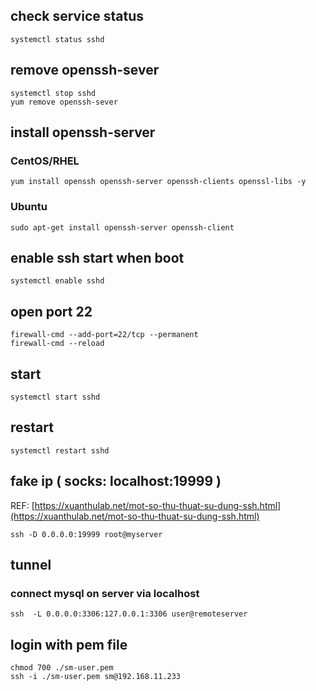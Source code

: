 ## check service status
```
systemctl status sshd
```

## remove openssh-sever
```
systemctl stop sshd
yum remove openssh-sever
```

## install openssh-server
### CentOS/RHEL
```
yum install openssh openssh-server openssh-clients openssl-libs -y
```
### Ubuntu
```
sudo apt-get install openssh-server openssh-client
```

## enable ssh start when boot
```
systemctl enable sshd
```

## open port 22
```
firewall-cmd --add-port=22/tcp --permanent
firewall-cmd --reload
```

## start
```
systemctl start sshd
```

## restart
```
systemctl restart sshd
```

## fake ip ( socks: localhost:19999 )
REF: [https://xuanthulab.net/mot-so-thu-thuat-su-dung-ssh.html](https://xuanthulab.net/mot-so-thu-thuat-su-dung-ssh.html)  
```
ssh -D 0.0.0.0:19999 root@myserver
```

## tunnel
### connect mysql on server via localhost
```
ssh  -L 0.0.0.0:3306:127.0.0.1:3306 user@remoteserver
```

## login with pem file
```
chmod 700 ./sm-user.pem
ssh -i ./sm-user.pem sm@192.168.11.233
```